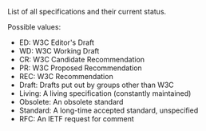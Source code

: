 List of all specifications and their current status.

Possible values:

* ED:          W3C Editor's Draft
* WD:          W3C Working Draft
* CR:          W3C Candidate Recommendation
* PR:          W3C Proposed Recommendation
* REC:         W3C Recommendation
* Draft:       Drafts put out by groups other than W3C
* Living:      A living specification (constantly maintained)
* Obsolete:    An obsolete standard
* Standard:    A long-time accepted standard, unspecified
* RFC:         An IETF request for comment

